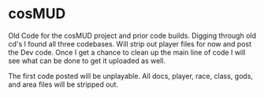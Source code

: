 cosMUD
======

Old Code for the cosMUD project and prior code builds.
Digging through old cd's I found all three codebases. Will strip out player files for now and post the Dev code. 
Once I get a chance to clean up the main line of code I will see what can be done to get it uploaded as well.

The first code posted will be unplayable. 
All docs, player, race, class, gods, and area files will be stripped out.
